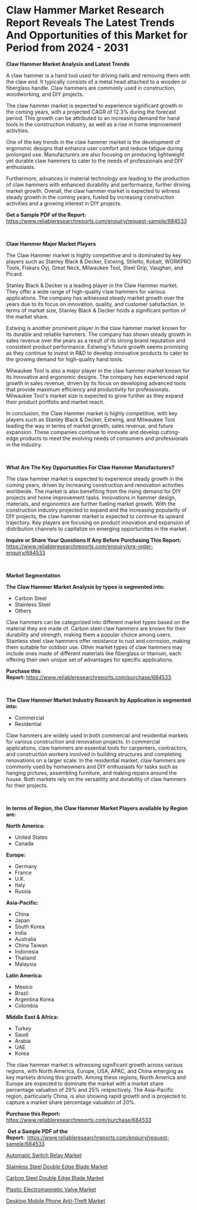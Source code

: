 <p><h1>Claw Hammer Market Research Report Reveals The Latest Trends And Opportunities of this Market for Period from 2024 - 2031</h1></p><p><strong>Claw Hammer Market Analysis and Latest Trends</strong></p>
<p><p>A claw hammer is a hand tool used for driving nails and removing them with the claw end. It typically consists of a metal head attached to a wooden or fiberglass handle. Claw hammers are commonly used in construction, woodworking, and DIY projects.</p><p>The claw hammer market is expected to experience significant growth in the coming years, with a projected CAGR of 12.3% during the forecast period. This growth can be attributed to an increasing demand for hand tools in the construction industry, as well as a rise in home improvement activities.</p><p>One of the key trends in the claw hammer market is the development of ergonomic designs that enhance user comfort and reduce fatigue during prolonged use. Manufacturers are also focusing on producing lightweight yet durable claw hammers to cater to the needs of professionals and DIY enthusiasts.</p><p>Furthermore, advances in material technology are leading to the production of claw hammers with enhanced durability and performance, further driving market growth. Overall, the claw hammer market is expected to witness steady growth in the coming years, fueled by increasing construction activities and a growing interest in DIY projects.</p></p>
<p><strong>Get a Sample PDF of the Report:&nbsp;</strong> <a href="https://www.reliableresearchreports.com/enquiry/request-sample/684533">https://www.reliableresearchreports.com/enquiry/request-sample/684533</a></p>
<p>&nbsp;</p>
<p><strong>Claw Hammer Major Market Players</strong></p>
<p><p>The Claw Hammer market is highly competitive and is dominated by key players such as Stanley Black & Decker, Estwing, Stiletto, Kobalt, WORKPRO Tools, Fiskars Oyj, Great Neck, Milwaukee Tool, Steel Grip, Vaughan, and Picard.</p><p>Stanley Black & Decker is a leading player in the Claw Hammer market. They offer a wide range of high-quality claw hammers for various applications. The company has witnessed steady market growth over the years due to its focus on innovation, quality, and customer satisfaction. In terms of market size, Stanley Black & Decker holds a significant portion of the market share.</p><p>Estwing is another prominent player in the claw hammer market known for its durable and reliable hammers. The company has shown steady growth in sales revenue over the years as a result of its strong brand reputation and consistent product performance. Estwing's future growth seems promising as they continue to invest in R&D to develop innovative products to cater to the growing demand for high-quality hand tools.</p><p>Milwaukee Tool is also a major player in the claw hammer market known for its innovative and ergonomic designs. The company has experienced rapid growth in sales revenue, driven by its focus on developing advanced tools that provide maximum efficiency and productivity for professionals. Milwaukee Tool's market size is expected to grow further as they expand their product portfolio and market reach.</p><p>In conclusion, the Claw Hammer market is highly competitive, with key players such as Stanley Black & Decker, Estwing, and Milwaukee Tool leading the way in terms of market growth, sales revenue, and future expansion. These companies continue to innovate and develop cutting-edge products to meet the evolving needs of consumers and professionals in the industry.</p></p>
<p>&nbsp;</p>
<p><strong>What Are The Key Opportunities For Claw Hammer Manufacturers?</strong></p>
<p><p>The claw hammer market is expected to experience steady growth in the coming years, driven by increasing construction and renovation activities worldwide. The market is also benefiting from the rising demand for DIY projects and home improvement tasks. Innovations in hammer design, materials, and ergonomics are further fueling market growth. With the construction industry projected to expand and the increasing popularity of DIY projects, the claw hammer market is expected to continue its upward trajectory. Key players are focusing on product innovation and expansion of distribution channels to capitalize on emerging opportunities in the market.</p></p>
<p><strong>Inquire or Share Your Questions If Any Before Purchasing This Report:</strong> <a href="https://www.reliableresearchreports.com/enquiry/pre-order-enquiry/684533">https://www.reliableresearchreports.com/enquiry/pre-order-enquiry/684533</a></p>
<p>&nbsp;</p>
<p><strong>Market Segmentation</strong></p>
<p><strong>The Claw Hammer Market Analysis by types is segmented into:</strong></p>
<p><ul><li>Carbon Steel</li><li>Stainless Steel</li><li>Others</li></ul></p>
<p><p>Claw hammers can be categorized into different market types based on the material they are made of. Carbon steel claw hammers are known for their durability and strength, making them a popular choice among users. Stainless steel claw hammers offer resistance to rust and corrosion, making them suitable for outdoor use. Other market types of claw hammers may include ones made of different materials like fiberglass or titanium, each offering their own unique set of advantages for specific applications.</p></p>
<p><strong>Purchase this Report:&nbsp;</strong><a href="https://www.reliableresearchreports.com/purchase/684533">https://www.reliableresearchreports.com/purchase/684533</a></p>
<p>&nbsp;</p>
<p><strong>The Claw Hammer Market Industry Research by Application is segmented into:</strong></p>
<p><ul><li>Commercial</li><li>Residential</li></ul></p>
<p><p>Claw hammers are widely used in both commercial and residential markets for various construction and renovation projects. In commercial applications, claw hammers are essential tools for carpenters, contractors, and construction workers involved in building structures and completing renovations on a larger scale. In the residential market, claw hammers are commonly used by homeowners and DIY enthusiasts for tasks such as hanging pictures, assembling furniture, and making repairs around the house. Both markets rely on the versatility and durability of claw hammers for their projects.</p></p>
<p>&nbsp;</p>
<p><strong>In terms of Region, the Claw Hammer Market Players available by Region are:</strong></p>
<p>
    <p> <strong> North America: </strong>
        <ul>
            <li>United States</li>
            <li>Canada</li>
        </ul>
        </p> 
    <p> <strong> Europe: </strong>
        <ul>
            <li>Germany</li>
            <li>France</li>
            <li>U.K.</li>
            <li>Italy</li>
            <li>Russia</li>
        </ul>
        </p> 
    <p> <strong> Asia-Pacific: </strong>
        <ul>
            <li>China</li>
            <li>Japan</li>
            <li>South Korea</li>
            <li>India</li>
            <li>Australia</li>
            <li>China Taiwan</li>
            <li>Indonesia</li>
            <li>Thailand</li>
            <li>Malaysia</li>
        </ul>
        </p> 
    <p> <strong> Latin America: </strong>
        <ul>
            <li>Mexico</li>
            <li>Brazil</li>
            <li>Argentina Korea</li>
            <li>Colombia</li>
        </ul>
        </p> 
    <p> <strong> Middle East & Africa: </strong>
        <ul>
            <li>Turkey</li>
            <li>Saudi</li>
            <li>Arabia</li>
            <li>UAE</li>
            <li>Korea</li>
        </ul>
    </p>
    </p>
<p><p>The claw hammer market is witnessing significant growth across various regions, with North America, Europe, USA, APAC, and China emerging as key markets driving this growth. Among these regions, North America and Europe are expected to dominate the market with a market share percentage valuation of 29% and 25% respectively. The Asia-Pacific region, particularly China, is also showing rapid growth and is projected to capture a market share percentage valuation of 20%.</p></p>
<p><strong>Purchase this Report: </strong><a href="https://www.reliableresearchreports.com/purchase/684533">https://www.reliableresearchreports.com/purchase/684533</a></p>
<p>&nbsp;<strong>Get a Sample PDF of the Report:&nbsp;&nbsp;</strong><a href="https://www.reliableresearchreports.com/enquiry/request-sample/684533">https://www.reliableresearchreports.com/enquiry/request-sample/684533</a></p>
<p><strong></strong></p>
<p><p><a href="https://view.publitas.com/reportprime-1/automatic-switch-relay-market-size-share-trends-analysis-report-by-material-by-type-by-end-user-by-region-and-segment-forecasts-2024-2031/">Automatic Switch Relay Market</a></p><p><a href="https://gentle-editor-9db.notion.site/Stainless-Steel-Double-Edge-Blade-Market-Size-Market-Trends-and-Growth-Outlook-forecasted-for-peri-be2544f4892541b798a6425bcc1db66b">Stainless Steel Double Edge Blade Market</a></p><p><a href="https://spotless-saver-8fd.notion.site/Carbon-Steel-Double-Edge-Blade-Market-Furnish-Information-about-Market-Size-Market-Share-Market-Dy-d0ff43ff911f4d169e0d4b3e52564534">Carbon Steel Double Edge Blade Market</a></p><p><a href="https://cautious-neon-760.notion.site/Plastic-Electromagnetic-Valve-Market-Research-Report-Provides-thorough-Industry-Overview-which-offe-e78d6662250c4247815f510a23d47e61">Plastic Electromagnetic Valve Market</a></p><p><a href="https://view.publitas.com/reportprime-1/desktop-mobile-phone-anti-theft-market-size-2024-2031-global-industrial-analysis-key-geographical-regions-market-share-top-key-players-product-types-and-forecast-research-report/">Desktop Mobile Phone Anti-Theft Market</a></p></p>